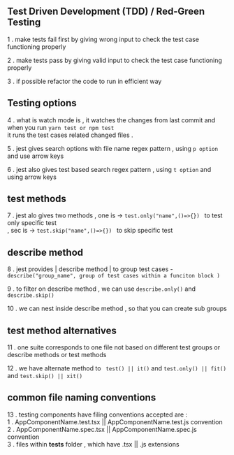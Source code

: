 

## Test Driven Development (TDD) / Red-Green Testing 
1 . make tests fail first by giving wrong input to check the test case functioning properly </br>

2 . make tests pass by giving valid input to check the test case functioning properly </br>

3 . if possible refactor the code to run in efficient way  </br>

## Testing options 

4 . what is watch mode is , it watches the changes from last commit and when you run ```yarn test or npm test``` </br> 
    it runs the test cases related changed files . </br>

5 . jest gives search options with file name regex pattern , using ``` p option ``` and use arrow keys </br>

6 . jest also gives test based search regex pattern , using ``` t option ``` and using arrow keys </br>

## test methods

7 . jest alo gives two methods , one is -> ```test.only("name",()=>{}) ``` to test only specific test </br>
                               , sec is -> ```test.skip("name",()=>{}) ```  to skip specific test </br>

## describe method

8 . jest provides | describe method | to group test cases - ```describe("group_name", group of test cases within a funciton block ) ```  </br> 

9 . to filter on describe method , we can use ```describe.only()``` and ```describe.skip()```</br>

10 . we can nest inside describe method , so that you can create sub groups </br> 

## test method alternatives 

11 . one suite corresponds to one file not based on different test groups or describe methods or test methods </br>

12 . we have alternate method to ``` test() || it()``` and ```test.only() || fit()``` and  ```test.skip() || xit()```</br> 

## common file naming conventions 

13 . testing components have filing conventions accepted are : </br>
       1 . AppComponentName.test.tsx || AppComponentName.test.js convention </br>
       2 . AppComponentName.spec.tsx || AppComponentName.spec.js convention </br>
       3 . files within __tests__ folder , which have .tsx || .js extensions </br> 
